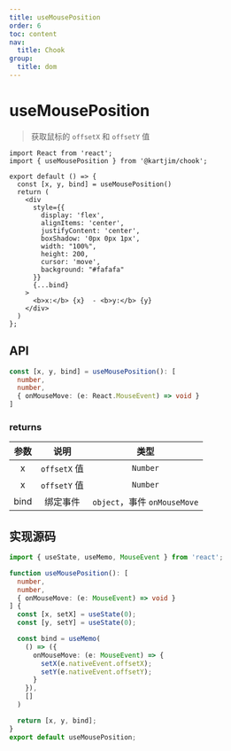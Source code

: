```yaml
---
title: useMousePosition
order: 6
toc: content
nav:
  title: Chook
group:
  title: dom
---
```

# useMousePosition

> 获取鼠标的 `offsetX` 和 `offsetY` 值

```tsx
import React from 'react';
import { useMousePosition } from '@kartjim/chook';

export default () => {
  const [x, y, bind] = useMousePosition()
  return (
    <div
      style={{
        display: 'flex',
        alignItems: 'center',
        justifyContent: 'center',
        boxShadow: '0px 0px 1px',
        width: "100%",
        height: 200,
        cursor: 'move',
        background: "#fafafa"
      }}
      {...bind}
    >
      <b>x:</b> {x}  - <b>y:</b> {y}
    </div>
  )
};
```

## API
```ts
const [x, y, bind] = useMousePosition(): [
  number,
  number,
  { onMouseMove: (e: React.MouseEvent) => void }
]
```

### returns
|   参数   |     说明     |                 类型                 |
| :------: | :----------: | :----------------------------------: |
| x | `offsetX` 值 |              `Number`               |
| x | `offsetY` 值 |              `Number`               |
|   bind   |   绑定事件   | `object`，事件 `onMouseMove` |

## 实现源码
```ts
import { useState, useMemo, MouseEvent } from 'react';

function useMousePosition(): [
  number,
  number,
  { onMouseMove: (e: MouseEvent) => void }
] {
  const [x, setX] = useState(0);
  const [y, setY] = useState(0);

  const bind = useMemo(
    () => ({
      onMouseMove: (e: MouseEvent) => {
        setX(e.nativeEvent.offsetX);
        setY(e.nativeEvent.offsetY);
      }
    }),
    []
  )

  return [x, y, bind];
}
export default useMousePosition;
```
